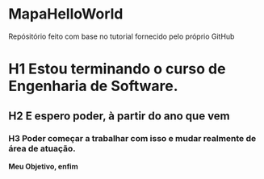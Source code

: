 # MapaHelloWorld
Repósitório feito com base no tutorial fornecido pelo próprio GitHub
# H1 Estou terminando o curso de Engenharia de Software.
## H2 E espero poder, à partir do ano que vem
### H3 Poder começar a trabalhar com isso e mudar realmente de área de atuação. 
**Meu Objetivo, enfim**
